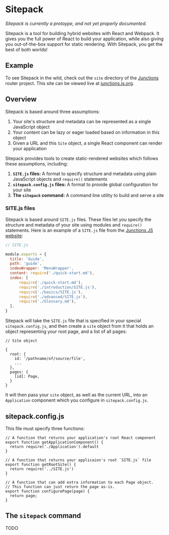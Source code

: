 # Sitepack

*Sitepack is currently a protoype, and not yet properly documented.*

Sitepack is a tool for building hybrid websites with React and Webpack. It gives you the full power of React to build your application, while also giving you out-of-the-box support for static rendering. With Sitepack, you get the best of both worlds!

## Example

To see Sitepack in the wild, check out the `site` directory of the [Junctions](https://github.com/jamesknelson/junctions/tree/master/site) router project. This site can be viewed live at [junctions.js.org](https://junctions.js.org).

## Overview

Sitepack is based around three assumptions:

1. Your site's structure and metadata can be represented as a single JavaScript object
2. Your content can be lazy or eager loaded based on information in this object
3. Given a URL and this `Site` object, a single React component can render your application

Sitepack provides tools to create static-rendered websites which follows these assumptions, including:

1. **`SITE.js` files:** A format to specify structure and metadata using plain JavaScript objects and `require()` statements
2. **`sitepack.config.js` files:** A format to provide global configuration for your site
3. **The `sitepack` command:** A command line utility to build and serve a site

### SITE.js files

Sitepack is based around `SITE.js` files. These files let you specify the structure and metadata of your site using modules and `require()` statements. Here is an example of a `SITE.js` file from the [Junctions JS website](https://github.com/jamesknelson/junctions/tree/master/docs):

```js
// SITE.js

module.exports = {
  title: 'Guide',
  path: 'guide',
  indexWrapper: 'MenuWrapper',
  content: require('./quick-start.md'),
  index: [
      require('./quick-start.md'),
      require('./introduction/SITE.js'),
      require('./basics/SITE.js'),
      require('./advanced/SITE.js'),
      require('./Glossary.md'),
  ],
}
```

Sitepack will take the `SITE.js` file that is specified in your special `sitepack.config.js`, and then create a `site` object from it that holds an object representing your root page, and a list of all pages:

```
// Site object

{
  root: {
    id: '/pathname/of/source/file',
    ...
  },
  pages: {
    [id]: Page,
  }
}
```

It will then pass your `site` object, as well as the current URL, into an `Application` component which you configure in `sitepack.config.js`.

## sitepack.config.js

This file must specify three functions:

```
// A function that returns your application's root React component
export function getApplicationComponent() {
  return require('./Application').default
}

// A function that returns your applicaion's root `SITE.js` file
export function getRootSite() {
  return require('../SITE.js')
}

// A function that can add extra information to each Page object.
// This function can just return the page as-is.
export function configurePage(page) {
  return page;
}
```

## The `sitepack` command

TODO
